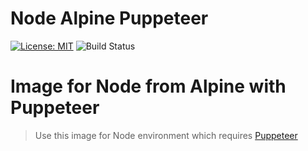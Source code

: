 # Node Alpine Puppeteer

[![License: MIT](https://img.shields.io/badge/License-MIT-yellow.svg)](https://opensource.org/licenses/MIT)
![Build Status](https://github.com/heronlabs/node-alpine-puppeteer/actions/workflows/main.yml/badge.svg?branch=main)

# Image for Node from Alpine with Puppeteer

> Use this image for Node environment which requires [Puppeteer](https://pptr.dev/)

